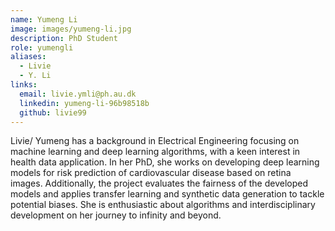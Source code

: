 ```yaml
---
name: Yumeng Li
image: images/yumeng-li.jpg
description: PhD Student
role: yumengli
aliases:
  - Livie
  - Y. Li
links:
  email: livie.ymli@ph.au.dk
  linkedin: yumeng-li-96b98518b
  github: livie99
---
```

Livie/ Yumeng has a background in Electrical Engineering focusing on machine learning and deep learning algorithms, with a keen interest in health data application. In her PhD, she works on developing deep learning models for risk prediction of cardiovascular disease based on retina images. Additionally, the project evaluates the fairness of the developed models and applies transfer learning and synthetic data generation to tackle potential biases. She is enthusiastic about algorithms and interdisciplinary development on her journey to infinity and beyond.
